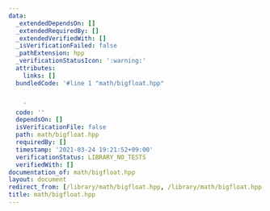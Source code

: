 ```yaml
---
data:
  _extendedDependsOn: []
  _extendedRequiredBy: []
  _extendedVerifiedWith: []
  _isVerificationFailed: false
  _pathExtension: hpp
  _verificationStatusIcon: ':warning:'
  attributes:
    links: []
  bundledCode: '#line 1 "math/bigfloat.hpp"


    '
  code: ''
  dependsOn: []
  isVerificationFile: false
  path: math/bigfloat.hpp
  requiredBy: []
  timestamp: '2021-03-24 19:21:52+09:00'
  verificationStatus: LIBRARY_NO_TESTS
  verifiedWith: []
documentation_of: math/bigfloat.hpp
layout: document
redirect_from: [/library/math/bigfloat.hpp, /library/math/bigfloat.hpp.html]
title: math/bigfloat.hpp
---
```

